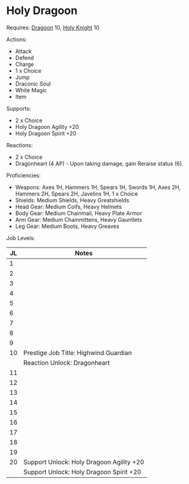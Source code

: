 # Holy Dragoon

Requires: [Dragoon](/Jobs/JobDetails/Dragoon.md) 10, [Holy Knight](/Jobs/JobDetails/HolyKnight.md) 10

Actions:

- Attack
- Defend
- Charge
- 1 x Choice
- Jump
- Draconic Soul
- White Magic
- Item

Supports:

- 2 x Choice
- Holy Dragoon Agility +20
- Holy Dragoon Spirit +20

Reactions:

- 2 x Choice
- Dragonheart (4 AP) - Upon taking damage, gain Reraise status (6).

Proficiencies:

- Weapons: Axes 1H, Hammers 1H, Spears 1H, Swords 1H, Axes 2H, Hammers 2H, Spears 2H, Javelins 1H, 1 x Choice
- Shields: Medium Shields, Heavy Greatshields
- Head Gear: Medium Coifs, Heavy Helmets
- Body Gear: Medium Chainmail, Heavy Plate Armor
- Arm Gear: Medium Chainmittens, Heavy Gauntlets
- Leg Gear: Medium Boots, Heavy Greaves

Job Levels:

| JL | Notes |
| --- | --- |
| 1 | 
| 2 | 
| 3 | 
| 4 | 
| 5 | 
| 6 | 
| 7 | 
| 8 | 
| 9 | 
| 10 | Prestige Job Title: Highwind Guardian
|    | Reaction Unlock: Dragonheart
| 11 | 
| 12 | 
| 13 | 
| 14 | 
| 15 | 
| 16 | 
| 17 | 
| 18 | 
| 19 | 
| 20 | Support Unlock: Holy Dragoon Agility +20
|    | Support Unlock: Holy Dragoon Spirit +20
